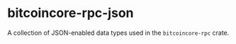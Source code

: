 bitcoincore-rpc-json
====================

A collection of JSON-enabled data types used in the `bitcoincore-rpc` crate.
